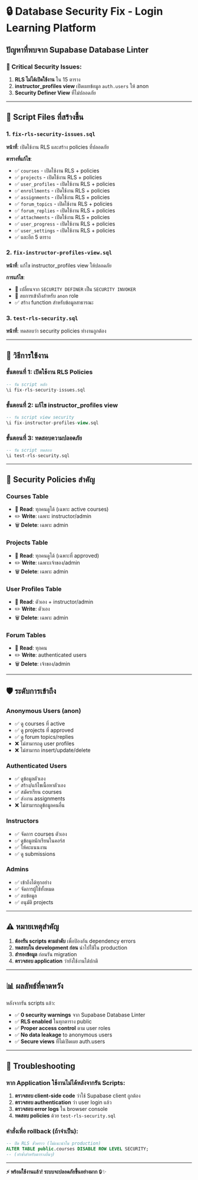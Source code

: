 # 🔒 Database Security Fix - Login Learning Platform

## ปัญหาที่พบจาก Supabase Database Linter

### 🚨 Critical Security Issues:
1. **RLS ไม่ได้เปิดใช้งาน** ใน 15 ตาราง
2. **instructor_profiles view** เปิดเผยข้อมูล `auth.users` ให้ anon
3. **Security Definer View** ที่ไม่ปลอดภัย

---

## 📁 Script Files ที่สร้างขึ้น

### 1. `fix-rls-security-issues.sql`
**หน้าที่**: เปิดใช้งาน RLS และสร้าง policies ที่ปลอดภัย

**ตารางที่แก้ไข**:
- ✅ `courses` - เปิดใช้งาน RLS + policies
- ✅ `projects` - เปิดใช้งาน RLS + policies  
- ✅ `user_profiles` - เปิดใช้งาน RLS + policies
- ✅ `enrollments` - เปิดใช้งาน RLS + policies
- ✅ `assignments` - เปิดใช้งาน RLS + policies
- ✅ `forum_topics` - เปิดใช้งาน RLS + policies
- ✅ `forum_replies` - เปิดใช้งาน RLS + policies
- ✅ `attachments` - เปิดใช้งาน RLS + policies
- ✅ `user_progress` - เปิดใช้งาน RLS + policies
- ✅ `user_settings` - เปิดใช้งาน RLS + policies
- ✅ และอีก 5 ตาราง

### 2. `fix-instructor-profiles-view.sql`
**หน้าที่**: แก้ไข instructor_profiles view ให้ปลอดภัย

**การแก้ไข**:
- 🔄 เปลี่ยนจาก `SECURITY DEFINER` เป็น `SECURITY INVOKER`
- 🚫 ลบการเข้าถึงสำหรับ `anon` role
- ✅ สร้าง function สำหรับข้อมูลสาธารณะ

### 3. `test-rls-security.sql`
**หน้าที่**: ทดสอบว่า security policies ทำงานถูกต้อง

---

## 🚀 วิธีการใช้งาน

### ขั้นตอนที่ 1: เปิดใช้งาน RLS Policies
```sql
-- รัน script หลัก
\i fix-rls-security-issues.sql
```

### ขั้นตอนที่ 2: แก้ไข instructor_profiles view
```sql
-- รัน script view security
\i fix-instructor-profiles-view.sql
```

### ขั้นตอนที่ 3: ทดสอบความปลอดภัย
```sql
-- รัน script ทดสอบ
\i test-rls-security.sql
```

---

## 🔑 Security Policies สำคัญ

### **Courses Table**
- 👀 **Read**: ทุกคนดูได้ (เฉพาะ active courses)
- ✏️ **Write**: เฉพาะ instructor/admin
- 🗑️ **Delete**: เฉพาะ admin

### **Projects Table**  
- 👀 **Read**: ทุกคนดูได้ (เฉพาะที่ approved)
- ✏️ **Write**: เฉพาะเจ้าของ/admin
- 🗑️ **Delete**: เฉพาะ admin

### **User Profiles Table**
- 👀 **Read**: ตัวเอง + instructor/admin
- ✏️ **Write**: ตัวเอง
- 🗑️ **Delete**: เฉพาะ admin

### **Forum Tables**
- 👀 **Read**: ทุกคน
- ✏️ **Write**: authenticated users
- 🗑️ **Delete**: เจ้าของ/admin

---

## 🛡️ ระดับการเข้าถึง

### **Anonymous Users (anon)**
- ✅ ดู courses ที่ active
- ✅ ดู projects ที่ approved  
- ✅ ดู forum topics/replies
- ❌ ไม่สามารถดู user profiles
- ❌ ไม่สามารถ insert/update/delete

### **Authenticated Users**
- ✅ ดูข้อมูลตัวเอง
- ✅ สร้าง/แก้ไขเนื้อหาตัวเอง
- ✅ สมัครเรียน courses
- ✅ ส่งงาน assignments
- ❌ ไม่สามารถดูข้อมูลคนอื่น

### **Instructors**
- ✅ จัดการ courses ตัวเอง
- ✅ ดูข้อมูลนักเรียนในคอร์ส
- ✅ ให้คะแนนงาน
- ✅ ดู submissions

### **Admins**
- ✅ เข้าถึงได้ทุกอย่าง
- ✅ จัดการผู้ใช้ทั้งหมด
- ✅ ลบข้อมูล
- ✅ อนุมัติ projects

---

## ⚠️ หมายเหตุสำคัญ

1. **ต้องรัน scripts ตามลำดับ** เพื่อป้องกัน dependency errors
2. **ทดสอบใน development ก่อน** นำไปใช้ใน production
3. **สำรองข้อมูล** ก่อนรัน migration
4. **ตรวจสอบ application** ว่ายังใช้งานได้ปกติ

---

## 📊 ผลลัพธ์ที่คาดหวัง

หลังจากรัน scripts แล้ว:
- ✅ **0 security warnings** จาก Supabase Database Linter
- ✅ **RLS enabled** ในทุกตาราง public
- ✅ **Proper access control** ตาม user roles
- ✅ **No data leakage** to anonymous users
- ✅ **Secure views** ที่ไม่เปิดเผย auth.users

---

## 🔧 Troubleshooting

### หาก Application ใช้งานไม่ได้หลังจากรัน Scripts:

1. **ตรวจสอบ client-side code** ว่าใช้ Supabase client ถูกต้อง
2. **ตรวจสอบ authentication** ว่า user login แล้ว
3. **ตรวจสอบ error logs** ใน browser console
4. **ทดสอบ policies** ด้วย `test-rls-security.sql`

### คำสั่งเพื่อ rollback (ถ้าจำเป็น):
```sql
-- ปิด RLS ชั่วคราว (ไม่แนะนำใน production)
ALTER TABLE public.courses DISABLE ROW LEVEL SECURITY;
-- (ทำซ้ำสำหรับตารางอื่นๆ)
```

---

**⚡ พร้อมใช้งานแล้ว! ระบบจะปลอดภัยขึ้นอย่างมาก** 🔒✨